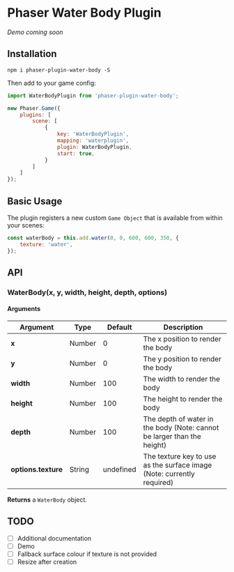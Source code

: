 # Phaser Water Body Plugin
_Demo coming soon_

## Installation
```
npm i phaser-plugin-water-body -S
```
Then add to your game config:
```js
import WaterBodyPlugin from 'phaser-plugin-water-body';

new Phaser.Game({
    plugins: [
        scene: [
            {
                key: 'WaterBodyPlugin',
                mapping: 'waterplugin',
                plugin: WaterBodyPlugin,
                start: true,
            }
        ]
    ]
});
```

## Basic Usage
The plugin registers a new custom `Game Object` that is available from within your scenes:
```javascript
const waterBody = this.add.water(0, 0, 600, 600, 350, {
    texture: 'water',
});
```

## API

### WaterBody(x, y, width, height, depth, options)
#### Arguments
Argument | Type | Default | Description
--- | --- | --- | ---
**x** | Number | 0 | The x position to render the body
**y** | Number | 0 | The y position to render the body
**width** | Number | 100 | The width to render the body
**height** | Number | 100 | The height to render the body
**depth** | Number | 100 | The depth of water in the body (Note: cannot be larger than the height)
**options.texture** | String | undefined | The texture key to use as the surface image (Note: currently required)

**Returns** a `WaterBody` object.

## TODO
- [ ] Additional documentation
- [ ] Demo
- [ ] Fallback surface colour if texture is not provided
- [ ] Resize after creation
